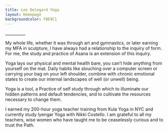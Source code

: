 ```yaml
---
title: Lee Delegard Yoga
layout: Homepage
backgroundcolor: FBE9C1
---
```


<div class="small-font">
</div>
<div class="thick-blue-divider">__________</div>

My whole life, whether it was through art and gymnastics, or later earning my MFA in sculpture, I have always had a relationship to the inquiry of form. For me, the study and practice of Asana is an extension of this inquiry.

Yoga lays our physical and mental health bare, you can’t hide anything from yourself on the mat. Daily habits like slouching over a computer screen or carrying your bag on your left shoulder, combine with chronic emotional states to create our internal landscapes of well (or unwell) being. 

Yoga is a tool, a Practice of self study through which to illuminate our hidden patterns and default tendencies, and to cultivate the resources necessary to change them.

I earned my 200-hour yoga teacher training from Kula Yoga in NYC and currently study Iyengar Yoga with Nikki Costello.  I am grateful to all my teachers, wise women who have taught me to be ceaselessly curious and to trust the Path.
